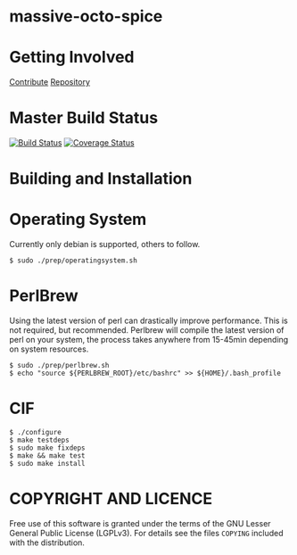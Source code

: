 massive-octo-spice
==
Getting Involved
===
[Contribute](http://csirtgadgets.org/contribute)
[Repository](https://github.com/csirtgadgets/massive-octo-spice)

Master Build Status
===
[![Build Status](https://travis-ci.org/csirtgadgets/massive-octo-spice.png?branch=master)](https://travis-ci.org/csirtgadgets/massive-octo-spice) [![Coverage Status](https://coveralls.io/repos/csirtgadgets/massive-octo-spice/badge.png?branch=master)](https://coveralls.io/r/csirtgadgets/massive-octo-spice?branch=master)

Building and Installation
===
Operating System
====
Currently only debian is supported, others to follow.
```
$ sudo ./prep/operatingsystem.sh
```

PerlBrew
====
Using the latest version of perl can drastically improve performance. This is not required, but recommended. Perlbrew will compile the latest version of perl on your system, the process takes anywhere from 15-45min depending on system resources.
```
$ sudo ./prep/perlbrew.sh
$ echo "source ${PERLBREW_ROOT}/etc/bashrc" >> ${HOME}/.bash_profile
```

CIF
====
```
$ ./configure
$ make testdeps
$ sudo make fixdeps
$ make && make test
$ sudo make install
```

COPYRIGHT AND LICENCE
===

Free use of this software is granted under the terms of the GNU Lesser General
Public License (LGPLv3). For details see the files `COPYING` included with the
distribution.
